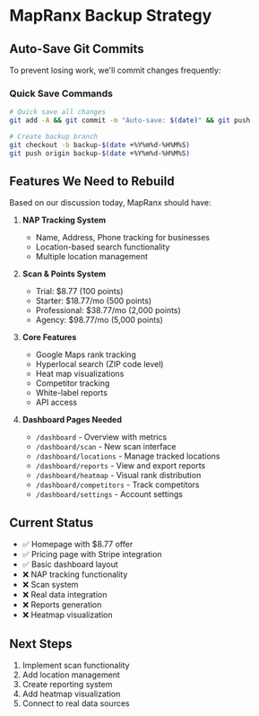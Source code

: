 # MapRanx Backup Strategy

## Auto-Save Git Commits
To prevent losing work, we'll commit changes frequently:

### Quick Save Commands
```bash
# Quick save all changes
git add -A && git commit -m "Auto-save: $(date)" && git push

# Create backup branch
git checkout -b backup-$(date +%Y%m%d-%H%M%S)
git push origin backup-$(date +%Y%m%d-%H%M%S)
```

## Features We Need to Rebuild
Based on our discussion today, MapRanx should have:

1. **NAP Tracking System**
   - Name, Address, Phone tracking for businesses
   - Location-based search functionality
   - Multiple location management

2. **Scan & Points System**
   - Trial: $8.77 (100 points)
   - Starter: $18.77/mo (500 points)
   - Professional: $38.77/mo (2,000 points)
   - Agency: $98.77/mo (5,000 points)

3. **Core Features**
   - Google Maps rank tracking
   - Hyperlocal search (ZIP code level)
   - Heat map visualizations
   - Competitor tracking
   - White-label reports
   - API access

4. **Dashboard Pages Needed**
   - `/dashboard` - Overview with metrics
   - `/dashboard/scan` - New scan interface
   - `/dashboard/locations` - Manage tracked locations
   - `/dashboard/reports` - View and export reports
   - `/dashboard/heatmap` - Visual rank distribution
   - `/dashboard/competitors` - Track competitors
   - `/dashboard/settings` - Account settings

## Current Status
- ✅ Homepage with $8.77 offer
- ✅ Pricing page with Stripe integration
- ✅ Basic dashboard layout
- ❌ NAP tracking functionality
- ❌ Scan system
- ❌ Real data integration
- ❌ Reports generation
- ❌ Heatmap visualization

## Next Steps
1. Implement scan functionality
2. Add location management
3. Create reporting system
4. Add heatmap visualization
5. Connect to real data sources